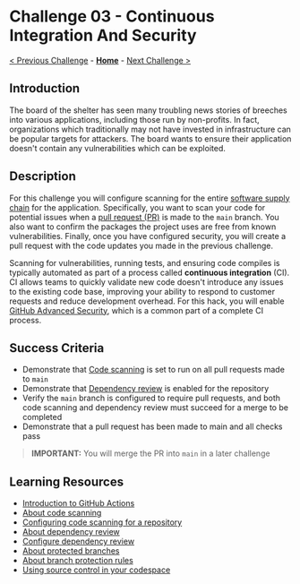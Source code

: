 # Challenge 03 - Continuous Integration And Security

[< Previous Challenge](./Challenge-02.md) - **[Home](../README.md)** - [Next Challenge >](./Challenge-04.md)


## Introduction

The board of the shelter has seen many troubling news stories of breeches into various applications, including those run by non-profits. In fact, organizations which traditionally may not have invested in infrastructure can be popular targets for attackers. The board wants to ensure their application doesn't contain any vulnerabilities which can be exploited.

## Description

For this challenge you will configure scanning for the entire [software supply chain](https://github.blog/2020-09-02-secure-your-software-supply-chain-and-protect-against-supply-chain-threats-github-blog/) for the application. Specifically, you want to scan your code for potential issues when a [pull request (PR)](https://docs.github.com/pull-requests/collaborating-with-pull-requests/proposing-changes-to-your-work-with-pull-requests/about-pull-requests) is made to the `main` branch. You also want to confirm the packages the project uses are free from known vulnerabilities. Finally, once you have configured security, you will create a pull request with the code updates you made in the previous challenge.

Scanning for vulnerabilities, running tests, and ensuring code compiles is typically automated as part of a process called **continuous integration** (CI). CI allows teams to quickly validate new code doesn't introduce any issues to the existing code base, improving your ability to respond to customer requests and reduce development overhead. For this hack, you will enable [GitHub Advanced Security](https://docs.github.com/get-started/learning-about-github/about-github-advanced-security), which is a common part of a complete CI process.

## Success Criteria

- Demonstrate that [Code scanning](https://docs.github.com/code-security/code-scanning/automatically-scanning-your-code-for-vulnerabilities-and-errors/about-code-scanning) is set to run on all pull requests made to `main`
- Demonstrate that [Dependency review](https://docs.github.com/code-security/supply-chain-security/understanding-your-software-supply-chain/about-dependency-review) is enabled for the repository
- Verify the `main` branch is configured to require pull requests, and both code scanning and dependency review must succeed for a merge to be completed
- Demonstrate that a pull request has been made to main and all checks pass

> **IMPORTANT:** You will merge the PR into `main` in a later challenge

## Learning Resources

- [Introduction to GitHub Actions](https://docs.github.com/actions/learn-github-actions/understanding-github-actions)
- [About code scanning](https://docs.github.com/code-security/code-scanning/automatically-scanning-your-code-for-vulnerabilities-and-errors/about-code-scanning)
- [Configuring code scanning for a repository](https://docs.github.com/code-security/code-scanning/automatically-scanning-your-code-for-vulnerabilities-and-errors/configuring-code-scanning-for-a-repository)
- [About dependency review](https://docs.github.com/code-security/supply-chain-security/understanding-your-software-supply-chain/about-dependency-review)
- [Configure dependency review](https://docs.github.com/code-security/supply-chain-security/understanding-your-software-supply-chain/configuring-dependency-review)
- [About protected branches](https://docs.github.com/repositories/configuring-branches-and-merges-in-your-repository/defining-the-mergeability-of-pull-requests/about-protected-branches)
- [About branch protection rules](https://docs.github.com/repositories/configuring-branches-and-merges-in-your-repository/defining-the-mergeability-of-pull-requests/managing-a-branch-protection-rule)
- [Using source control in your codespace](https://docs.github.com/codespaces/developing-in-codespaces/using-source-control-in-your-codespace)
